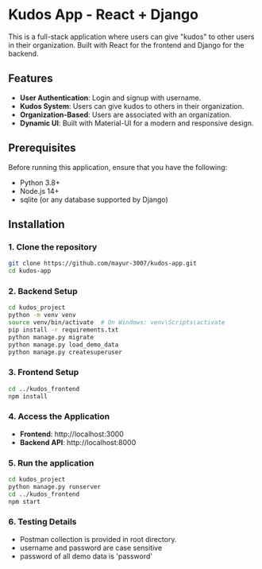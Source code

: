 # Kudos App - React + Django

This is a full-stack application where users can give "kudos" to other users in their organization. Built with React for the frontend and Django for the backend.

## Features

- **User Authentication**: Login and signup with username.
- **Kudos System**: Users can give kudos to others in their organization.
- **Organization-Based**: Users are associated with an organization.
- **Dynamic UI**: Built with Material-UI for a modern and responsive design.

## Prerequisites

Before running this application, ensure that you have the following:

- Python 3.8+
- Node.js 14+
- sqlite (or any database supported by Django)

## Installation

### 1. Clone the repository

```bash
git clone https://github.com/mayur-3007/kudos-app.git
cd kudos-app
```

### 2. Backend Setup

```bash
cd kudos_project
python -m venv venv
source venv/bin/activate  # On Windows: venv\Scripts\activate
pip install -r requirements.txt
python manage.py migrate
python manage.py load_demo_data
python manage.py createsuperuser
```

### 3. Frontend Setup

```bash
cd ../kudos_frontend
npm install
```

### 4. Access the Application

- **Frontend**: http://localhost:3000
- **Backend API**: http://localhost:8000

### 5. Run the application

```bash
cd kudos_project
python manage.py runserver
cd ../kudos_frontend
npm start
```

### 6. Testing Details

- Postman collection is provided in root directory.
- username and password are case sensitive
- password of all demo data is 'password'